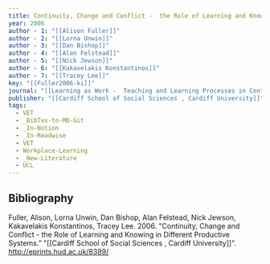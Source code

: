 ```yaml
---
title: Continuity, Change and Conflict -  the Role of Learning and Knowing in Different Productive Systems
year: 2006
author - 1: "[[Alison Fuller]]"
author - 2: "[[Lorna Unwin]]"
author - 3: "[[Dan Bishop]]"
author - 4: "[[Alan Felstead]]"
author - 5: "[[Nick Jewson]]"
author - 6: "[[Kakavelakis Konstantinos]]"
author - 7: "[[Tracey Lee]]"
key: "[[Fuller2006-ki]]"
journal: "[[Learning as Work -  Teaching and Learning Processes in Contemporary Work Organisations]]"
publisher: "[[Cardiff School of Social Sciences , Cardiff University]]"
tags:
  - VET
  - _BibTex-to-MD-Git
  - _In-Notion
  - _In-Readwise
  - VET
  - Workplace-Learning
  - _New-Literature
  - UCL
---
```


## Bibliography
Fuller, Alison, Lorna Unwin, Dan Bishop, Alan Felstead, Nick Jewson, Kakavelakis Konstantinos, Tracey Lee. 2006. “Continuity, Change and Conflict -  the Role of Learning and Knowing in Different Productive Systems.” "[[Cardiff School of Social Sciences , Cardiff University]]". http://eprints.hud.ac.uk/8389/